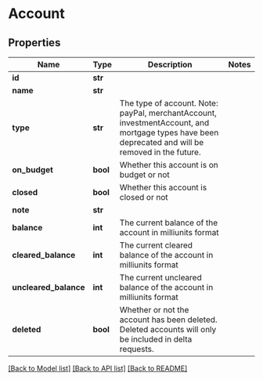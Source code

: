 # Account

## Properties
Name | Type | Description | Notes
------------ | ------------- | ------------- | -------------
**id** | **str** |  | 
**name** | **str** |  | 
**type** | **str** | The type of account. Note: payPal, merchantAccount, investmentAccount, and mortgage types have been deprecated and will be removed in the future. | 
**on_budget** | **bool** | Whether this account is on budget or not | 
**closed** | **bool** | Whether this account is closed or not | 
**note** | **str** |  | 
**balance** | **int** | The current balance of the account in milliunits format | 
**cleared_balance** | **int** | The current cleared balance of the account in milliunits format | 
**uncleared_balance** | **int** | The current uncleared balance of the account in milliunits format | 
**deleted** | **bool** | Whether or not the account has been deleted.  Deleted accounts will only be included in delta requests. | 

[[Back to Model list]](../README.md#documentation-for-models) [[Back to API list]](../README.md#documentation-for-api-endpoints) [[Back to README]](../README.md)


